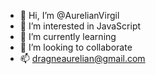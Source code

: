 - 👋 Hi, I’m @AurelianVirgil
- 👀 I’m interested in JavaScript
- 🌱 I’m currently learning 
- 💞️ I’m looking to collaborate 
- 📫 dragneaurelian@gmail.com

<!---
AurelianVirgil/AurelianVirgil is a ✨ special ✨ repository because its `README.md` (this file) appears on your GitHub profile.
You can click the Preview link to take a look at your changes.
--->

